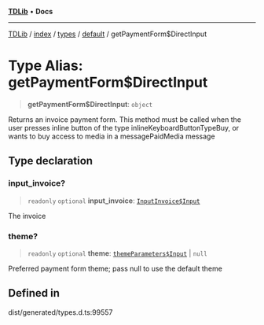 [**TDLib**](../../../../../../README.md) • **Docs**

***

[TDLib](../../../../../../modules.md) / [index](../../../../../README.md) / [types](../../../README.md) / [default](../README.md) / getPaymentForm$DirectInput

# Type Alias: getPaymentForm$DirectInput

> **getPaymentForm$DirectInput**: `object`

Returns an invoice payment form. This method must be called when the user presses inline button of the type inlineKeyboardButtonTypeBuy, or wants to buy access to media in a messagePaidMedia message

## Type declaration

### input\_invoice?

> `readonly` `optional` **input\_invoice**: [`InputInvoice$Input`](InputInvoice$Input.md)

The invoice

### theme?

> `readonly` `optional` **theme**: [`themeParameters$Input`](themeParameters$Input.md) \| `null`

Preferred payment form theme; pass null to use the default theme

## Defined in

dist/generated/types.d.ts:99557

